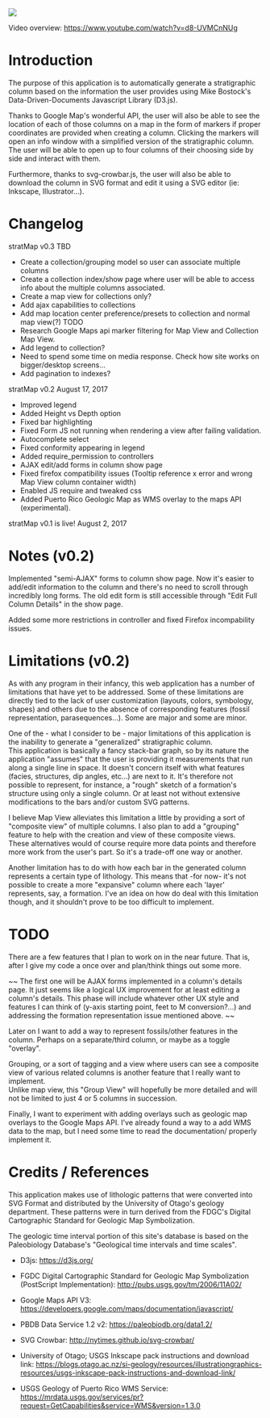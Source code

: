 <img src=http://imgur.com/aEj2oyC.png>

Video overview: https://www.youtube.com/watch?v=d8-UVMCnNUg

# Introduction

The purpose of this application is to automatically generate a stratigraphic 
column based on the information the user provides using 
Mike Bostock's Data-Driven-Documents Javascript Library (D3.js).  


Thanks to Google Map's wonderful API, the user will also be able to see the 
location of each of those columns on a map in the form of markers if proper 
coordinates are provided when creating a column.  Clicking the markers will open 
an info window with a simplified version of the stratigraphic column.  The user
will be able to open up to four columns of their choosing side by side and 
interact with them.


Furthermore, thanks to svg-crowbar.js, the user will also be able to download 
the column in SVG format and edit it using a SVG editor
(ie: Inkscape, Illustrator...).


# Changelog

stratMap v0.3 TBD
+ Create a collection/grouping model so user can associate multiple columns
+ Create a collection index/show page where user will be able to access 
  info about the multiple columns associated.
+ Create a map view for collections only?
+ Add ajax capabilities to collections
+ Add map location center preference/presets to collection and normal map view(?) 
TODO
+ Research Google Maps api marker filtering for Map View and Collection Map View.
+ Add legend to collection?
+ Need to spend some time on media response. Check how site works on bigger/desktop screens...
+ Add pagination to indexes?


stratMap v0.2 August 17, 2017
+ Improved legend
+ Added Height vs Depth option
+ Fixed bar highlighting
+ Fixed Form JS not running when rendering a view after failing validation.
+ Autocomplete select
+ Fixed conformity appearing in legend
+ Added require_permission to controllers
+ AJAX edit/add forms in column show page
+ Fixed firefox compatibility issues (Tooltip reference x error and wrong Map View column container width)
+ Enabled JS require and tweaked css
+ Added Puerto Rico Geologic Map as WMS overlay to the maps API (experimental).


stratMap v0.1 is live! August 2, 2017


# Notes (v0.2)


Implemented "semi-AJAX" forms to column show page.  Now it's easier to add/edit
information to the column and there's no need to scroll through incredibly
long forms.  The old edit form is still accessible through "Edit Full Column Details"
in the show page.

Added some more restrictions in controller and fixed Firefox incompability 
issues.


# Limitations (v0.2)


As with any program in their infancy, this web application has a number of 
limitations that have yet to be addressed.  Some of these limitations are
directly tied to the lack of user customization (layouts, colors, symbology, shapes)
and others due to the absence of corresponding features (fossil representation, 
parasequences...).  Some are major and some are minor.


One of the - what I consider to be - major limitations of this application 
is the inability to generate a "generalized" stratigraphic column.  
This application is basically a fancy stack-bar graph, so by its nature 
the application "assumes" that the user is providing it measurements 
that run along a single line in space.  It doesn't concern itself with what features
(facies, structures, dip angles, etc...) are next to it.  It's therefore not 
possible to represent, for instance, a "rough" sketch of a formation's structure using 
only a single column.  Or at least not without extensive modifications to the 
bars and/or custom SVG patterns.


I believe Map View alleviates this limitation a little by 
providing a sort of "composite view" of multiple columns.  I also plan to add a 
"grouping" feature to help with the creation and view of these composite views.  
These alternatives would of course require more data points and therefore
more work from the user's part.  So it's a trade-off one way or another.


Another limitation has to do with how each bar in the generated column represents 
a certain type of lithology.  This means that -for now- it's not possible to create
a more "expansive" column where each 'layer' represents, say, a formation.  I've an
idea on how do deal with this limitation though, and it shouldn't prove to be too
difficult to implement.


# TODO


There are a few features that I plan to work on in the near future.  That is,
after I give my code a once over and plan/think things out some more.


~~ The first one will be AJAX forms implemented in a column's details
page.  It just seems like a logical UX improvement for at least editing
a column's details.  This phase will include whatever other UX style and features
I can think of (y-axis starting point, feet to M conversion?...) and 
addressing the formation representation issue mentioned above. ~~


Later on I want to add a way to represent fossils/other features 
in the column.  Perhaps on a separate/third column, or maybe as a toggle "overlay".


Grouping, or a sort of tagging and a view where users can see a composite view
of various related columns is another feature that I really want to implement.  
Unlike map view, this "Group View" will hopefully be more detailed and will not
be limited to just 4 or 5 columns in succession.


Finally, I want to experiment with adding overlays such as geologic map overlays 
to the Google Maps API.  I've already found a way to a add WMS data to the map, but I 
need some time to read the documentation/ properly implement it.


# Credits / References


This application makes use of lithologic patterns that were converted into 
SVG Format and distributed by the University of Otago's geology department.  These patterns were
in turn derived from the FDGC's Digital Cartographic Standard for Geologic Map 
Symbolization.


The geologic time interval portion of this site's database is based on the 
Paleobiology Database's "Geological time intervals and time scales".


+ D3js:
https://d3js.org/


+ FGDC Digital Cartographic Standard for Geologic Map Symbolization (PostScript Implementation):
http://pubs.usgs.gov/tm/2006/11A02/


+ Google Maps API V3:
https://developers.google.com/maps/documentation/javascript/


+ PBDB Data Service 1.2 v2:
https://paleobiodb.org/data1.2/


+ SVG Crowbar:
http://nytimes.github.io/svg-crowbar/


+ University of Otago; USGS Inkscape pack instructions and download link:
https://blogs.otago.ac.nz/si-geology/resources/illustrationgraphics-resources/usgs-inkscape-pack-instructions-and-download-link/


+ USGS Geology of Puerto Rico WMS Service:
https://mrdata.usgs.gov/services/pr?request=GetCapabilities&service=WMS&version=1.3.0